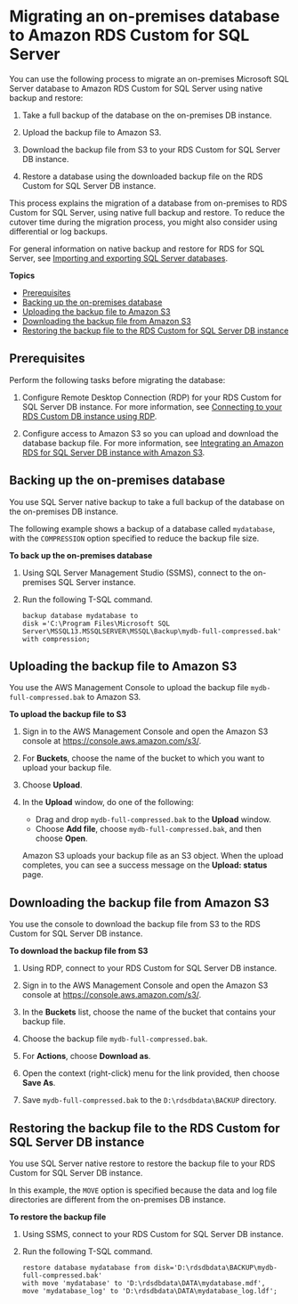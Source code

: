 # Migrating an on\-premises database to Amazon RDS Custom for SQL Server<a name="custom-migrating"></a>

You can use the following process to migrate an on\-premises Microsoft SQL Server database to Amazon RDS Custom for SQL Server using native backup and restore:

1. Take a full backup of the database on the on\-premises DB instance\.

1. Upload the backup file to Amazon S3\.

1. Download the backup file from S3 to your RDS Custom for SQL Server DB instance\.

1. Restore a database using the downloaded backup file on the RDS Custom for SQL Server DB instance\.

This process explains the migration of a database from on\-premises to RDS Custom for SQL Server, using native full backup and restore\. To reduce the cutover time during the migration process, you might also consider using differential or log backups\.

For general information on native backup and restore for RDS for SQL Server, see [Importing and exporting SQL Server databases](SQLServer.Procedural.Importing.md)\.

**Topics**
+ [Prerequisites](#custom-migrating.prereqs)
+ [Backing up the on\-premises database](#custom-migrating.backup)
+ [Uploading the backup file to Amazon S3](#custom-migrating.upload)
+ [Downloading the backup file from Amazon S3](#custom-migrating.upload)
+ [Restoring the backup file to the RDS Custom for SQL Server DB instance](#custom-migrating.restore)

## Prerequisites<a name="custom-migrating.prereqs"></a>

Perform the following tasks before migrating the database:

1. Configure Remote Desktop Connection \(RDP\) for your RDS Custom for SQL Server DB instance\. For more information, see [Connecting to your RDS Custom DB instance using RDP](custom-creating-sqlserver.md#custom-creating-sqlserver.rdp)\.

1. Configure access to Amazon S3 so you can upload and download the database backup file\. For more information, see [Integrating an Amazon RDS for SQL Server DB instance with Amazon S3](User.SQLServer.Options.S3-integration.md)\.

## Backing up the on\-premises database<a name="custom-migrating.backup"></a>

You use SQL Server native backup to take a full backup of the database on the on\-premises DB instance\.

The following example shows a backup of a database called `mydatabase`, with the `COMPRESSION` option specified to reduce the backup file size\.

**To back up the on\-premises database**

1. Using SQL Server Management Studio \(SSMS\), connect to the on\-premises SQL Server instance\.

1. Run the following T\-SQL command\.

   ```
   backup database mydatabase to
   disk ='C:\Program Files\Microsoft SQL Server\MSSQL13.MSSQLSERVER\MSSQL\Backup\mydb-full-compressed.bak'
   with compression;
   ```

## Uploading the backup file to Amazon S3<a name="custom-migrating.upload"></a>

You use the AWS Management Console to upload the backup file `mydb-full-compressed.bak` to Amazon S3\.

**To upload the backup file to S3**

1. Sign in to the AWS Management Console and open the Amazon S3 console at [https://console\.aws\.amazon\.com/s3/](https://console.aws.amazon.com/s3/)\.

1. For **Buckets**, choose the name of the bucket to which you want to upload your backup file\.

1. Choose **Upload**\.

1. In the **Upload** window, do one of the following:
   + Drag and drop `mydb-full-compressed.bak` to the **Upload** window\.
   + Choose **Add file**, choose `mydb-full-compressed.bak`, and then choose **Open**\.

   Amazon S3 uploads your backup file as an S3 object\. When the upload completes, you can see a success message on the **Upload: status** page\.

## Downloading the backup file from Amazon S3<a name="custom-migrating.upload"></a>

You use the console to download the backup file from S3 to the RDS Custom for SQL Server DB instance\.

**To download the backup file from S3**

1. Using RDP, connect to your RDS Custom for SQL Server DB instance\.

1. Sign in to the AWS Management Console and open the Amazon S3 console at [https://console\.aws\.amazon\.com/s3/](https://console.aws.amazon.com/s3/)\.

1. In the **Buckets** list, choose the name of the bucket that contains your backup file\.

1. Choose the backup file `mydb-full-compressed.bak`\.

1. For **Actions**, choose **Download as**\.

1. Open the context \(right\-click\) menu for the link provided, then choose **Save As**\.

1. Save `mydb-full-compressed.bak` to the `D:\rdsdbdata\BACKUP` directory\.

## Restoring the backup file to the RDS Custom for SQL Server DB instance<a name="custom-migrating.restore"></a>

You use SQL Server native restore to restore the backup file to your RDS Custom for SQL Server DB instance\.

In this example, the `MOVE` option is specified because the data and log file directories are different from the on\-premises DB instance\.

**To restore the backup file**

1. Using SSMS, connect to your RDS Custom for SQL Server DB instance\.

1. Run the following T\-SQL command\.

   ```
   restore database mydatabase from disk='D:\rdsdbdata\BACKUP\mydb-full-compressed.bak'
   with move 'mydatabase' to 'D:\rdsdbdata\DATA\mydatabase.mdf',
   move 'mydatabase_log' to 'D:\rdsdbdata\DATA\mydatabase_log.ldf';
   ```